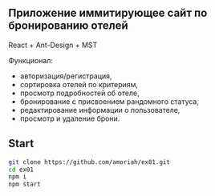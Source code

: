 ## Приложение иммитирующее сайт по бронированию отелей

React + Ant-Design + MST

 Функционал: 
- авторизация/регистрация, 
- сортировка отелей по критериям, 
- просмотр подробностей об отеле, 
- бронирование с присвоением рандомного статуса, 
- редактирование информации о пользователе,
- просмотр и удаление брони.

## Start

```bash
git clone https://github.com/amoriah/ex01.git
cd ex01
npm i
npm start
```
